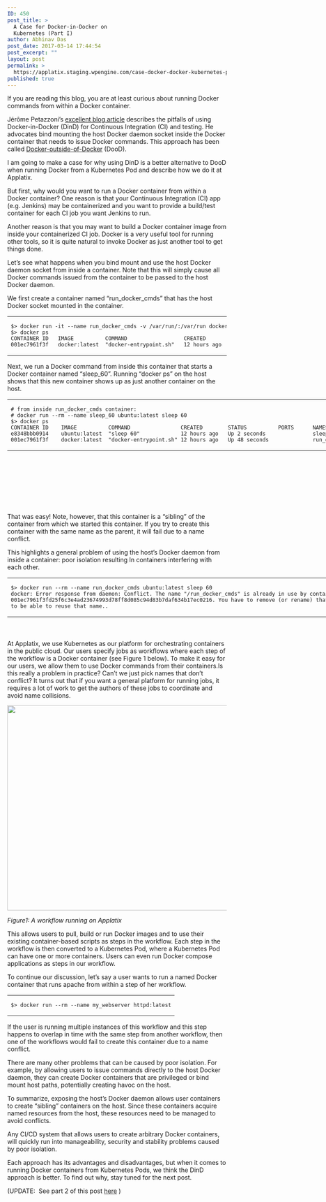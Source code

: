 ```yaml
---
ID: 450
post_title: >
  A Case for Docker-in-Docker on
  Kubernetes (Part I)
author: Abhinav Das
post_date: 2017-03-14 17:44:54
post_excerpt: ""
layout: post
permalink: >
  https://applatix.staging.wpengine.com/case-docker-docker-kubernetes-part/
published: true
---
```

<p>If you are reading this blog, you are at least curious about running Docker commands from within a Docker container.</p>
<p>Jérôme Petazzoni’s <a href="https://jpetazzo.github.io/2015/09/03/do-not-use-docker-in-docker-for-ci/">excellent blog article</a> describes the pitfalls of using Docker-in-Docker (DinD) for Continuous Integration (CI) and testing. He advocates bind mounting the host Docker daemon socket inside the Docker container that needs to issue Docker commands. This approach has been called <a href="http://container-solutions.com/running-docker-in-jenkins-in-docker/">Docker-outside-of-Docker</a> (DooD).</p>
<p>I am going to make a case for why using DinD is a better alternative to DooD when running Docker from a Kubernetes Pod and describe how we do it at Applatix.</p>
<p>But first, why would you want to run a Docker container from within a Docker container? One reason is that your Continuous Integration (CI) app (e.g. Jenkins) may be containerized and you want to provide a build/test container for each CI job you want Jenkins to run.</p>
<p>Another reason is that you may want to build a Docker container image from inside your containerized CI job. Docker is a very useful tool for running other tools, so it is quite natural to invoke Docker as just another tool to get things done.</p>
<p>Let’s see what happens when you bind mount and use the host Docker daemon socket from inside a container. Note that this will simply cause all Docker commands issued from the container to be passed to the host Docker daemon.</p>
<p>We first create a container named “run_docker_cmds” that has the host Docker socket mounted in the container.</p>
<div>
<table width="850">
<tbody>
<tr>
<td style="width: 821px;">
<pre><span style="font-size: 12px;">$&gt; docker run -it --name run_docker_cmds -v /var/run/:/var/run docker:latest sh
$&gt; docker ps
CONTAINER ID   IMAGE          COMMAND                  CREATED         STATUS         PORTS        NAMES
001ec7961f3f   docker:latest  "docker-entrypoint.sh"   12 hours ago    Up 3 seconds                run_docker_cmds</span></pre>
</td>
</tr>
</tbody>
</table>
</div>
<p>Next, we run a Docker command from inside this container that starts a Docker container named “sleep_60”. Running “docker ps” on the host shows that this new container shows up as just another container on the host.</p>
<table style="width: 849px; height: 244px;">
<tbody>
<tr>
<td style="width: 839px;">
<pre><span style="font-size: 12px;"># from inside run_docker_cmds container:</span>
<span style="font-size: 12px;"># docker run --rm --name sleep_60 ubuntu:latest sleep 60</span>
<span style="font-size: 12px;">$&gt; docker ps</span>
<span style="font-size: 12px;">CONTAINER ID    IMAGE          COMMAND                CREATED        STATUS          PORTS      NAMES</span>
<span style="font-size: 12px;">e8348bbb0914    ubuntu:latest  "sleep 60"             12 hours ago   Up 2 seconds               sleep_60</span>
<span style="font-size: 12px;">001ec7961f3f    docker:latest  "docker-entrypoint.sh" 12 hours ago   Up 48 seconds              run_docker_cmds</span></pre>
</td>
</tr>
</tbody>
</table>
<p>That was easy! Note, however, that this container is a “sibling” of the container from which we started this container. If you try to create this container with the same name as the parent, it will fail due to a name conflict.</p>
<p>This highlights a general problem of using the host’s Docker daemon from inside a container: poor isolation resulting In containers interfering with each other.</p>
<table style="width: 845px; height: 126px;">
<tbody>
<tr>
<td style="width: 1791px;">
<pre><span style="font-size: 12px;">$&gt; docker run --rm --name run_docker_cmds ubuntu:latest sleep 60</span>
<span style="font-size: 12px;">docker: Error response from daemon: Conflict. The name "/run_docker_cmds" is already in use by container 
001ec7961f3fd25f6c3e4ad23674993d78ff8d085c94d83b7daf634b17ec0216. You have to remove (or rename) that container 
to be able to reuse that name..</span></pre>
</td>
</tr>
</tbody>
</table>
<p>At Applatix, we use Kubernetes as our platform for orchestrating containers in the public cloud. Our users specify jobs as workflows where each step of the workflow is a Docker container (see Figure 1 below). To make it easy for our users, we allow them to use Docker commands from their containers.Is this really a problem in practice? Can’t we just pick names that don’t conflict? It turns out that if you want a general platform for running jobs, it requires a lot of work to get the authors of these jobs to coordinate and avoid name collisions.</p>
<p><img class="alignnone wp-image-662 size-full" src="http://applatix.staging.wpengine.com/wp-content/uploads/2017/03/Screen-Shot-2017-03-14-at-2.38.39-PM-2.png" alt="" width="540" height="470" /></p>
<p><span style="font-size: 14px;"><em>Figure1: A workflow running on Applatix</em></span></p>
<p>This allows users to pull, build or run Docker images and to use their existing container-based scripts as steps in the workflow. Each step in the workflow is then converted to a Kubernetes Pod, where a Kubernetes Pod can have one or more containers. Users can even run Docker compose applications as steps in our workflow.</p>
<p>To continue our discussion, let’s say a user wants to run a named Docker container that runs apache from within a step of her workflow.</p>
<table width="850">
<tbody>
<tr>
<td>
<pre><span style="font-size: 12px;">$&gt; docker run --rm --name my_webserver httpd:latest</span></pre>
</td>
</tr>
</tbody>
</table>
<p>If the user is running multiple instances of this workflow and this step happens to overlap in time with the same step from another workflow, then one of the workflows would fail to create this container due to a name conflict.</p>
<p>There are many other problems that can be caused by poor isolation. For example, by allowing users to issue commands directly to the host Docker daemon, they can create Docker containers that are privileged or bind mount host paths, potentially creating havoc on the host.</p>
<p>To summarize, exposing the host’s Docker daemon allows user containers to create “sibling” containers on the host. Since these containers acquire named resources from the host, these resources need to be managed to avoid conflicts.</p>
<p>Any CI/CD system that allows users to create arbitrary Docker containers, will quickly run into manageability, security and stability problems caused by poor isolation.</p>
<p>Each approach has its advantages and disadvantages, but when it comes to running Docker containers from Kubernetes Pods, we think the DinD approach is better. To find out why, stay tuned for the next post.</p>
<p>(UPDATE:  See part 2 of this post <a href="https://applatix.staging.wpengine.com/case-docker-docker-kubernetes-part-2/">here</a> )</p>